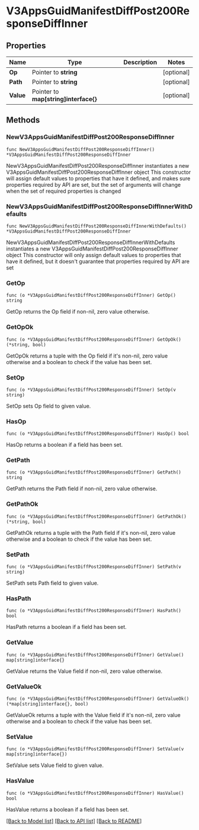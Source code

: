 # V3AppsGuidManifestDiffPost200ResponseDiffInner

## Properties

Name | Type | Description | Notes
------------ | ------------- | ------------- | -------------
**Op** | Pointer to **string** |  | [optional] 
**Path** | Pointer to **string** |  | [optional] 
**Value** | Pointer to **map[string]interface{}** |  | [optional] 

## Methods

### NewV3AppsGuidManifestDiffPost200ResponseDiffInner

`func NewV3AppsGuidManifestDiffPost200ResponseDiffInner() *V3AppsGuidManifestDiffPost200ResponseDiffInner`

NewV3AppsGuidManifestDiffPost200ResponseDiffInner instantiates a new V3AppsGuidManifestDiffPost200ResponseDiffInner object
This constructor will assign default values to properties that have it defined,
and makes sure properties required by API are set, but the set of arguments
will change when the set of required properties is changed

### NewV3AppsGuidManifestDiffPost200ResponseDiffInnerWithDefaults

`func NewV3AppsGuidManifestDiffPost200ResponseDiffInnerWithDefaults() *V3AppsGuidManifestDiffPost200ResponseDiffInner`

NewV3AppsGuidManifestDiffPost200ResponseDiffInnerWithDefaults instantiates a new V3AppsGuidManifestDiffPost200ResponseDiffInner object
This constructor will only assign default values to properties that have it defined,
but it doesn't guarantee that properties required by API are set

### GetOp

`func (o *V3AppsGuidManifestDiffPost200ResponseDiffInner) GetOp() string`

GetOp returns the Op field if non-nil, zero value otherwise.

### GetOpOk

`func (o *V3AppsGuidManifestDiffPost200ResponseDiffInner) GetOpOk() (*string, bool)`

GetOpOk returns a tuple with the Op field if it's non-nil, zero value otherwise
and a boolean to check if the value has been set.

### SetOp

`func (o *V3AppsGuidManifestDiffPost200ResponseDiffInner) SetOp(v string)`

SetOp sets Op field to given value.

### HasOp

`func (o *V3AppsGuidManifestDiffPost200ResponseDiffInner) HasOp() bool`

HasOp returns a boolean if a field has been set.

### GetPath

`func (o *V3AppsGuidManifestDiffPost200ResponseDiffInner) GetPath() string`

GetPath returns the Path field if non-nil, zero value otherwise.

### GetPathOk

`func (o *V3AppsGuidManifestDiffPost200ResponseDiffInner) GetPathOk() (*string, bool)`

GetPathOk returns a tuple with the Path field if it's non-nil, zero value otherwise
and a boolean to check if the value has been set.

### SetPath

`func (o *V3AppsGuidManifestDiffPost200ResponseDiffInner) SetPath(v string)`

SetPath sets Path field to given value.

### HasPath

`func (o *V3AppsGuidManifestDiffPost200ResponseDiffInner) HasPath() bool`

HasPath returns a boolean if a field has been set.

### GetValue

`func (o *V3AppsGuidManifestDiffPost200ResponseDiffInner) GetValue() map[string]interface{}`

GetValue returns the Value field if non-nil, zero value otherwise.

### GetValueOk

`func (o *V3AppsGuidManifestDiffPost200ResponseDiffInner) GetValueOk() (*map[string]interface{}, bool)`

GetValueOk returns a tuple with the Value field if it's non-nil, zero value otherwise
and a boolean to check if the value has been set.

### SetValue

`func (o *V3AppsGuidManifestDiffPost200ResponseDiffInner) SetValue(v map[string]interface{})`

SetValue sets Value field to given value.

### HasValue

`func (o *V3AppsGuidManifestDiffPost200ResponseDiffInner) HasValue() bool`

HasValue returns a boolean if a field has been set.


[[Back to Model list]](../README.md#documentation-for-models) [[Back to API list]](../README.md#documentation-for-api-endpoints) [[Back to README]](../README.md)


